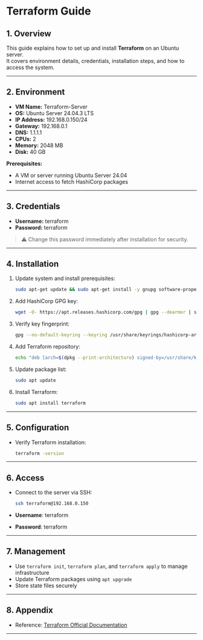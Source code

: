 # Terraform Guide

## 1. Overview

This guide explains how to set up and install **Terraform** on an Ubuntu server.  
It covers environment details, credentials, installation steps, and how to access the system.  

---

## 2. Environment

- **VM Name:** Terraform-Server  
- **OS:** Ubuntu Server 24.04.3 LTS  
- **IP Address:** 192.168.0.150/24  
- **Gateway:** 192.168.0.1  
- **DNS:** 1.1.1.1  
- **CPUs:** 2  
- **Memory:** 2048 MB  
- **Disk:** 40 GB  

**Prerequisites:**  

- A VM or server running Ubuntu Server 24.04  
- Internet access to fetch HashiCorp packages  

---

## 3. Credentials

- **Username:** terraform  
- **Password:** terraform  

> ⚠️ Change this password immediately after installation for security.  

---

## 4. Installation

1. Update system and install prerequisites:  

   ```bash
   sudo apt-get update && sudo apt-get install -y gnupg software-properties-common
   ```

2. Add HashiCorp GPG key:

   ```bash
   wget -O- https://apt.releases.hashicorp.com/gpg | gpg --dearmor | sudo tee /usr/share/keyrings/hashicorp-archive-keyring.gpg > /dev/null
   ```

3. Verify key fingerprint:

   ```bash
   gpg --no-default-keyring --keyring /usr/share/keyrings/hashicorp-archive-keyring.gpg --fingerprint
   ```

4. Add Terraform repository:
   
   ```bash
   echo "deb [arch=$(dpkg --print-architecture) signed-by=/usr/share/keyrings/hashicorp-archive-keyring.gpg] https://apt.releases.hashicorp.com $(grep -oP '(?<=UBUNTU_CODENAME=).*' /etc/os-release || lsb_release -cs) main" | sudo tee /etc/apt/sources.list.d/hashicorp.list
   ```

5. Update package list:
   
   ```bash
   sudo apt update
   ```

6. Install Terraform:

   ```bash
   sudo apt install terraform
   ```

---

## 5. Configuration

- Verify Terraform installation:

  ```bash
  terraform -version
  ```

---

## 6. Access

- Connect to the server via SSH:

  ```bash
  ssh terraform@192.168.0.150
  ```

- **Username**: terraform
- **Password**: terraform

---

## 7. Management

- Use `terraform init`, `terraform plan`, and `terraform apply` to manage infrastructure
- Update Terraform packages using `apt upgrade`
- Store state files securely

---

## 8. Appendix

- Reference: [Terraform Official Documentation](https://developer.hashicorp.com/terraform/docs)

---
